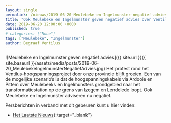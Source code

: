 ```yaml
---
layout: single
permalink: /nieuws/2019-06-20-Meulebeke-en-Ingelmunster-negatief-advies/
title: "Ook Meulebeke en Ingelmunster geven negatief advies over Ventilus-project: “Traject via waterwegen of ondergronds is beter”"
date: 2019-06-20 12:00:00 +0000
published: true
# categories: ["None"]
tags: ["Meulebeke", "Ingelmunster"]
author: Begraaf Ventilus
---
```

![Meulebeke en Ingelmunster geven negatief advies]({{ site.url }}{{ site.baseurl }}/assets/media/posts/2019-06-20_MeulebekeIngelmunsterNegatiefAdvies.jpg)
Het protest rond het Ventilus-hoogspanningsproject door onze provincie blijft groeien. Een van de mogelijke scenario’s is dat de hoogspanningskabels via Ardooie en Pittem over Meulebeeks en Ingelmunsters grondgebied naar het transformatiestation op de grens van Izegem en Lendelede loopt. Ook Meulebeke en Ingelmunster adviseren nu negatief. 

Persberichten in verband met dit gebeuren kunt u hier vinden:
- [Het Laatste Nieuws](https://www.hln.be/in-de-buurt/meulebeke/ook-meulebeke-en-ingelmunster-geven-negatief-advies-over-ventilus-project-traject-via-waterwegen-of-ondergronds-is-beter~a3a489da/){:target="_blank"}